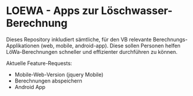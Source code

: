 LOEWA - Apps zur Löschwasser-Berechnung
=======================================


Dieses Repository inkludiert sämtliche, für den VB relevante Berechnungs-Applikationen (web, mobile, android-app).
Diese sollen Personen helfen LöWa-Berechnungen schneller und effizienter durchführen zu können.


Aktuelle Feature-Requests:
- Mobile-Web-Version (jquery Mobile)
- Berechnungen abspeichern
- Android App
